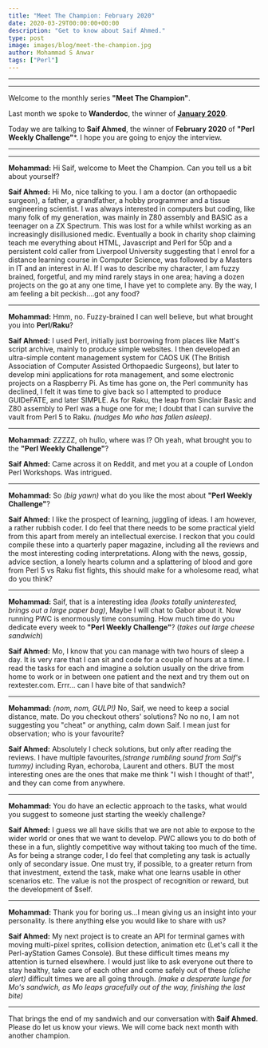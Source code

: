 ```yaml
---
title: "Meet The Champion: February 2020"
date: 2020-03-29T00:00:00+00:00
description: "Get to know about Saif Ahmed."
type: post
image: images/blog/meet-the-champion.jpg
author: Mohammad S Anwar
tags: ["Perl"]
---
```

---
---

Welcome to the monthly series **"Meet The Champion"**.

Last month we spoke to **Wanderdoc**, the winner of **[January 2020](/blog/meet-the-champion-2020-01)**.

Today we are talking to **Saif Ahmed**, the winner of **February 2020** of **"Perl Weekly Challenge"***. I hope you are going to enjoy the interview.

---
---

**Mohammad:** Hi Saif, welcome to Meet the Champion.  Can you tell us a bit about yourself?

**Saif Ahmed:** Hi Mo, nice talking to you.  I am a doctor (an orthopaedic surgeon), a father, a grandfather, a hobby programmer and a tissue engineering scientist.  I was always interested in computers but coding, like many folk of my generation, was mainly in Z80 assembly and BASIC as a teenager on a ZX Spectrum.  This was lost for a while whilst working as an increasingly disillusioned medic. Eventually a book in  charity shop claiming teach me everything about HTML, Javascript and Perl for 50p and a persistent cold caller from Liverpool University suggesting that I enrol for a distance learning course in Computer Science, was followed by a Masters in IT and an interest in AI.  If I was to describe my character, I am fuzzy brained, forgetful, and my mind rarely stays in one area; having a dozen projects on the go at any one time, I have yet to complete any. By the way, I am feeling a bit peckish....got any food?

---

**Mohammad:** Hmm, no. Fuzzy-brained I can well believe, but what brought you into **Perl**/**Raku**?

**Saif Ahmed:** I used Perl, initially just borrowing from places like Matt's script archive, mainly to produce simple websites. I then developed an ultra-simple content management system for CAOS UK (The British Association of Computer Assisted Orthopaedic Surgeons), but later to develop mini applications for rota management, and some electronic projects on a Raspberry Pi. As time has gone on, the Perl community has declined, I felt it was time to give back so I attempted to produce GUIDeFATE, and later SIMPLE. As for Raku, the leap from Sinclair Basic and Z80 assembly to Perl was a huge one for me; I doubt that I can survive the vault from Perl 5 to Raku. *(nudges Mo who has fallen asleep)*.

---

**Mohammad:** ZZZZZ, oh hullo, where was I? Oh yeah, what brought you to the **"Perl Weekly Challenge"**?

**Saif Ahmed:** Came across it on Reddit, and met you at a couple of London Perl Workshops.  Was intrigued.

---

**Mohammad:** So *(big yawn)* what do you like the most about **"Perl Weekly Challenge"**?

**Saif Ahmed:** I like the prospect of learning, juggling of ideas.  I am however, a rather rubbish coder.  I do feel that there needs to be some practical yield from this apart from merely an intellectual exercise.  I reckon that you could compile these into a quarterly paper magazine, including all the reviews and the most interesting coding interpretations. Along with the news, gossip, advice section, a lonely hearts column and a splattering of blood and gore from Perl 5 vs Raku fist fights, this should make for a wholesome read, what do you think?

---

**Mohammad:** Saif, that is a interesting idea *(looks totally uninterested, brings out a large paper bag)*, Maybe I will chat to Gabor about it.  Now running PWC is enormously time consuming. How much time do you dedicate every week to **"Perl Weekly Challenge"**? (*takes out large cheese sandwich*)

**Saif Ahmed:** Mo, I know that you can manage with two hours of sleep a day. It is very rare that I can sit and code for a couple of hours at a time.  I read the tasks for each and imagine a solution usually on the drive from home to work or in between one patient and the next and try them out on rextester.com.  Errr... can I have bite of that sandwich?

---

**Mohammad:** *(nom, nom, GULP!)*  No, Saif, we need to keep a social distance, mate. Do you checkout others' solutions? No no no, I am not suggesting you "cheat" or anything, calm down Saif. I mean just for observation; who is your favourite?

**Saif Ahmed:** Absolutely I check solutions, but only after reading the reviews.  I have multiple favourites,*(strange rumbling sound from Saif's tummy)* including Ryan, echoroba, Laurent and others. BUT the most interesting ones are the ones that make me think "I wish I thought of that!", and they can come from anywhere.

---

**Mohammad:** You do have an eclectic approach to the tasks, what would you suggest to someone just starting the weekly challenge?

**Saif Ahmed:** I guess we all have skills that we are not able to expose to the wider world or ones that we want to develop.  PWC allows you to do both of these in a fun, slightly competitive way without taking too much of the time. As for being a strange coder, I do feel that completing any task is actually only of secondary issue.  One must try, if possible, to a greater return from that investment, extend the task, make what one learns usable in other scenarios etc.  The value is not the prospect of recognition or reward, but the development of $self.

---

**Mohammad:** Thank you for boring us...I mean giving us an insight into your personality.  Is there anything else you would like to share with us?

**Saif Ahmed:** My next project is to create an API for terminal games with moving multi-pixel sprites, collision detection, animation etc (Let's call it the Perl-ayStation Games Console).  But these difficult times means my attention is turned elsewhere.  I would just like to ask everyone out there to stay healthy, take care of each other and come safely out of these *(cliche alert)* difficult times we are all going through.  *(make a desperate lunge for Mo's sandwich, as Mo leaps gracefully out of the way, finishing the last bite)*

---

That brings the end of my sandwich and our conversation with **Saif Ahmed**. Please do let us know your views. We will come back next month with another champion.
